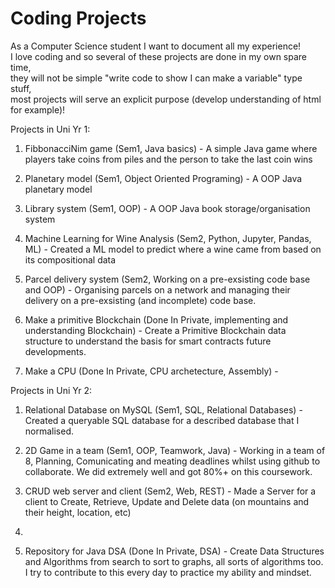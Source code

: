 # Coding Projects
As a Computer Science student I want to document all my experience!                                                                                                  
I love coding and so several of these projects are done in my own spare time,                                                             
they will not be simple "write code to show I can make a variable" type stuff,                                      
most projects will serve an explicit purpose (develop understanding of html for example)!

Projects in Uni Yr 1:
1. FibbonacciNim game (Sem1, Java basics) - A simple Java game where players take coins from piles and the person to take the last coin wins 
2. Planetary model (Sem1, Object Oriented Programing) - A OOP Java planetary model
3. Library system (Sem1, OOP) - A OOP Java book storage/organisation system

4. Machine Learning for Wine Analysis (Sem2, Python, Jupyter, Pandas, ML) - Created a ML model to predict where a wine came from based on its compositional data
5. Parcel delivery system (Sem2, Working on a pre-exsisting code base and OOP) - Organising parcels on a network and managing their delivery on a pre-exsisting (and incomplete) code base.

6. Make a primitive Blockchain (Done In Private, implementing and understanding Blockchain) - Create a Primitive Blockchain data structure to understand the basis for smart contracts future developments.                               
7. Make a CPU (Done In Private, CPU archetecture, Assembly) - 

Projects in Uni Yr 2:
1. Relational Database on MySQL (Sem1, SQL, Relational Databases) - Created a queryable SQL database for a described database that I normalised.
2. 2D Game in a team (Sem1, OOP, Teamwork, Java) - Working in a team of 8, Planning, Comunicating and meating deadlines whilst using github to collaborate. We did extremely well and got 80%+ on this coursework.

3. CRUD web server and client (Sem2, Web, REST) - Made a Server for a client to Create, Retrieve, Update and Delete data (on mountains and their height, location, etc)
4. 

5. Repository for Java DSA (Done In Private, DSA) - Create Data Structures and Algorithms from search to sort to graphs, all sorts of algorithms too. I try to contribute to this every day to practice my ability and mindset.
